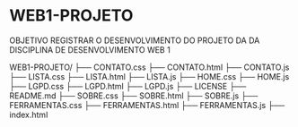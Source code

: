 # WEB1-PROJETO
OBJETIVO REGISTRAR O DESENVOLVIMENTO DO PROJETO DA DA DISCIPLINA DE DESENVOLVIMENTO WEB 1

WEB1-PROJETO/
├── CONTATO.css
├── CONTATO.html
├── CONTATO.js
├── LISTA.css
├── LISTA.html
├── LISTA.js
├── HOME.css
├── HOME.js
├── LGPD.css
├── LGPD.html
├── LGPD.js
├── LICENSE
├── README.md
├── SOBRE.css
├── SOBRE.html
├── SOBRE.js
├── FERRAMENTAS.css
├── FERRAMENTAS.html
├── FERRAMENTAS.js
├── index.html

